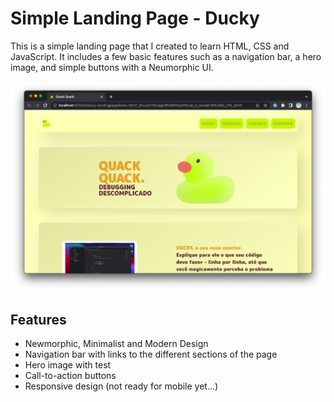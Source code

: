 # Simple Landing Page - Ducky 
This is a simple landing page that I created to learn HTML, CSS and JavaScript. It includes a few basic features such as a navigation bar, a hero image, and simple buttons with a Neumorphic UI.

![Screenshot](./image.png)

## Features
* Newmorphic, Minimalist and Modern Design
* Navigation bar with links to the different sections of the page
* Hero image with test
* Call-to-action buttons
* Responsive design (not ready for mobile yet...)